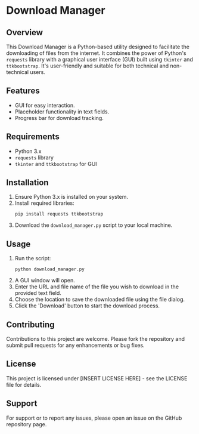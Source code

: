 
# Download Manager

## Overview
This Download Manager is a Python-based utility designed to facilitate the downloading of files from the internet. It combines the power of Python's `requests` library with a graphical user interface (GUI) built using `tkinter` and `ttkbootstrap`. It's user-friendly and suitable for both technical and non-technical users.

## Features
- GUI for easy interaction.
- Placeholder functionality in text fields.
- Progress bar for download tracking.

## Requirements
- Python 3.x
- `requests` library
- `tkinter` and `ttkbootstrap` for GUI

## Installation
1. Ensure Python 3.x is installed on your system.
2. Install required libraries: 
   ```
   pip install requests ttkbootstrap
   ```
3. Download the `download_manager.py` script to your local machine.

## Usage
1. Run the script:
   ```
   python download_manager.py
   ```
2. A GUI window will open.
3. Enter the URL and file name of the file you wish to download in the provided text field.
4. Choose the location to save the downloaded file using the file dialog.
5. Click the 'Download' button to start the download process.

## Contributing
Contributions to this project are welcome. Please fork the repository and submit pull requests for any enhancements or bug fixes.

## License
This project is licensed under [INSERT LICENSE HERE] - see the LICENSE file for details.

## Support
For support or to report any issues, please open an issue on the GitHub repository page.
